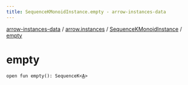 ```yaml
---
title: SequenceKMonoidInstance.empty - arrow-instances-data
---
```


[arrow-instances-data](../../index.html) / [arrow.instances](../index.html) / [SequenceKMonoidInstance](index.html) / [empty](./empty.html)

# empty

`open fun empty(): SequenceK<`[`A`](index.html#A)`>`